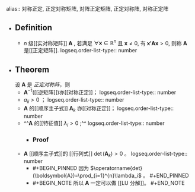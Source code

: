 alias:: 对称正定,  正定对称矩阵, 对阵正定矩阵, 正定对称阵, 对称正定阵

- ## Definition
	- $n$ 级[[实对称矩阵]] $\boldsymbol{A}$ , 若满足 $\forall \boldsymbol{x}\in\mathbb{R}^n$ 且 $\boldsymbol{x}\ne 0$, 有 $\boldsymbol{x'Ax}>0$, 则称 $\boldsymbol{A}$ 是[[正定矩阵]].
	  logseq.order-list-type:: number
- ## Theorem
  设 $\boldsymbol A$ 是 *正定对称阵*，则
	- $\boldsymbol A^{-1}$([[逆矩阵]])亦[[对称正定]]；
	  logseq.order-list-type:: number
	- $a_{ii}>0$ ；
	  logseq.order-list-type:: number
	- $\boldsymbol A$ 的[[顺序主子式]] $\boldsymbol A_{k}$ 亦[[对称正定]]；
	  logseq.order-list-type:: number
	- ^^$\boldsymbol A$ 的[[特征值]] $\lambda_i>0$ ;^^
	  logseq.order-list-type:: number
		- ### Proof
	- $\boldsymbol A$ [[顺序主子式]]的 [[行列式]] $\operatorname{det}(\boldsymbol A_k) > 0$ 。
	  logseq.order-list-type:: number
		- #+BEGIN_PINNED
		  因为 $\operatorname{det}(\boldsymbol{A})=\prod_{i=1}^{n}\lambda_i$ 。
		  #+END_PINNED
		- #+BEGIN_NOTE
		  所以 $\boldsymbol A$ 一定可以做 [[LU 分解]]。 
		  #+END_NOTE